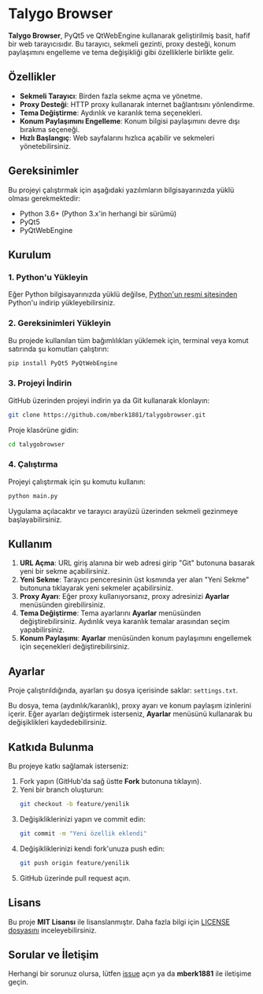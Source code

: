 # Talygo Browser

**Talygo Browser**, PyQt5 ve QtWebEngine kullanarak geliştirilmiş basit, hafif bir web tarayıcısıdır. Bu tarayıcı, sekmeli gezinti, proxy desteği, konum paylaşımını engelleme ve tema değişikliği gibi özelliklerle birlikte gelir.

## Özellikler

- **Sekmeli Tarayıcı**: Birden fazla sekme açma ve yönetme.
- **Proxy Desteği**: HTTP proxy kullanarak internet bağlantısını yönlendirme.
- **Tema Değiştirme**: Aydınlık ve karanlık tema seçenekleri.
- **Konum Paylaşımını Engelleme**: Konum bilgisi paylaşımını devre dışı bırakma seçeneği.
- **Hızlı Başlangıç**: Web sayfalarını hızlıca açabilir ve sekmeleri yönetebilirsiniz.

## Gereksinimler

Bu projeyi çalıştırmak için aşağıdaki yazılımların bilgisayarınızda yüklü olması gerekmektedir:

- Python 3.6+ (Python 3.x'in herhangi bir sürümü)
- PyQt5
- PyQtWebEngine

## Kurulum

### 1. Python'u Yükleyin

Eğer Python bilgisayarınızda yüklü değilse, [Python'un resmi sitesinden](https://www.python.org/downloads/) Python'u indirip yükleyebilirsiniz.

### 2. Gereksinimleri Yükleyin

Bu projede kullanılan tüm bağımlılıkları yüklemek için, terminal veya komut satırında şu komutları çalıştırın:

```bash
pip install PyQt5 PyQtWebEngine
```

### 3. Projeyi İndirin

GitHub üzerinden projeyi indirin ya da Git kullanarak klonlayın:

```bash
git clone https://github.com/mberk1881/talygobrowser.git
```

Proje klasörüne gidin:

```bash
cd talygobrowser
```

### 4. Çalıştırma

Projeyi çalıştırmak için şu komutu kullanın:

```bash
python main.py
```

Uygulama açılacaktır ve tarayıcı arayüzü üzerinden sekmeli gezinmeye başlayabilirsiniz.

## Kullanım

1. **URL Açma**: URL giriş alanına bir web adresi girip "Git" butonuna basarak yeni bir sekme açabilirsiniz.
2. **Yeni Sekme**: Tarayıcı penceresinin üst kısmında yer alan "Yeni Sekme" butonuna tıklayarak yeni sekmeler açabilirsiniz.
3. **Proxy Ayarı**: Eğer proxy kullanıyorsanız, proxy adresinizi **Ayarlar** menüsünden girebilirsiniz.
4. **Tema Değiştirme**: Tema ayarlarını **Ayarlar** menüsünden değiştirebilirsiniz. Aydınlık veya karanlık temalar arasından seçim yapabilirsiniz.
5. **Konum Paylaşımı**: **Ayarlar** menüsünden konum paylaşımını engellemek için seçenekleri değiştirebilirsiniz.

## Ayarlar

Proje çalıştırıldığında, ayarları şu dosya içerisinde saklar: `settings.txt`.

Bu dosya, tema (aydınlık/karanlık), proxy ayarı ve konum paylaşım izinlerini içerir. Eğer ayarları değiştirmek isterseniz, **Ayarlar** menüsünü kullanarak bu değişiklikleri kaydedebilirsiniz.

## Katkıda Bulunma

Bu projeye katkı sağlamak isterseniz:

1. Fork yapın (GitHub'da sağ üstte **Fork** butonuna tıklayın).
2. Yeni bir branch oluşturun:
   ```bash
   git checkout -b feature/yenilik
   ```
3. Değişikliklerinizi yapın ve commit edin:
   ```bash
   git commit -m "Yeni özellik eklendi"
   ```
4. Değişikliklerinizi kendi fork'unuza push edin:
   ```bash
   git push origin feature/yenilik
   ```
5. GitHub üzerinde pull request açın.

## Lisans

Bu proje **MIT Lisansı** ile lisanslanmıştır. Daha fazla bilgi için [LICENSE dosyasını](LICENSE) inceleyebilirsiniz.

## Sorular ve İletişim

Herhangi bir sorunuz olursa, lütfen [issue](https://github.com/mberk1881/talygobrowser/issues) açın ya da **mberk1881** ile iletişime geçin.
